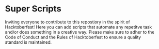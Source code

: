 # Super Scripts

Inviting everyone to contribute to this repostiory in the spirit of Hacktoberfest! Here you can add scripts that automate any repetitve task and/or does something in a creative way. Please make sure to adher to the Code of Conduct and the Rules of Hacktoberfest to ensure a quality standard is maintained.

